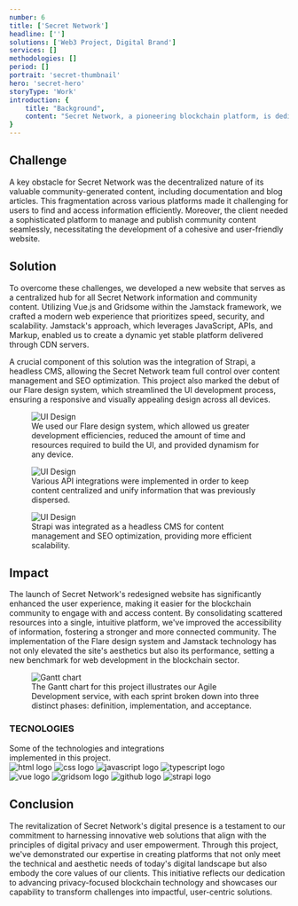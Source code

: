 ```yaml
---
number: 6
title: ['Secret Network']
headline: ['']
solutions: ['Web3 Project, Digital Brand']
services: []
methodologies: []
period: []
portrait: 'secret-thumbnail'
hero: 'secret-hero'
storyType: 'Work'
introduction: {
    title: "Background",
    content: "Secret Network, a pioneering blockchain platform, is dedicated to enhancing privacy in the digital age. It empowers users by providing them with control over their data, setting a new standard in the blockchain community for privacy and user autonomy. Recognizing the need to align its digital presence with its core values, Secret Network embarked on a mission to revamp its brand and website. This initiative assisted to reflect the organization's commitment to privacy and offer users a tailored experience."
}
---
```


<div>
    <h2>Challenge</h2>
    <p>A key obstacle for Secret Network was the decentralized nature of its valuable community-generated content, including documentation and blog articles. This fragmentation across various platforms made it challenging for users to find and access information efficiently. Moreover, the client needed a sophisticated platform to manage and publish community content seamlessly, necessitating the development of a cohesive and user-friendly website.</p>
</div>
<div>
    <h2>Solution</h2>
    <p>To overcome these challenges, we developed a new website that serves as a centralized hub for all Secret Network information and community content. Utilizing Vue.js and Gridsome within the Jamstack framework, we crafted a modern web experience that prioritizes speed, security, and scalability. Jamstack's approach, which leverages JavaScript, APIs, and Markup, enabled us to create a dynamic yet stable platform delivered through CDN servers.</p>
    <p>A crucial component of this solution was the integration of Strapi, a headless CMS, allowing the Secret Network team full control over content management and SEO optimization. This project also marked the debut of our Flare design system, which streamlined the UI development process, ensuring a responsive and visually appealing design across all devices.</p>
</div>
<div>
    <figure>
        <img loading="lazy" src="/work/secret-figure1.jpg" alt="UI Design"/>
        <figcaption class="story_story__mainContent__caption__IQRnS">We used our Flare design system, which allowed us greater development efficiencies, reduced the amount of time and resources required to build the UI, and provided dynamism for any device.</figcaption>
    </figure>    
</div>

<div>
    <figure>
        <img loading="lazy" src="/work/secret-figure2.jpg" alt="UI Design"/>
        <figcaption class="story_story__mainContent__caption__IQRnS">Various API integrations were implemented in order to keep content centralized and unify information that was previously dispersed.</figcaption>
    </figure>    
</div>
<div>
    <figure>
        <img loading="lazy" src="/work/secret-figure3.jpg" alt="UI Design"/>
        <figcaption class="story_story__mainContent__caption__IQRnS">Strapi was integrated as a headless CMS for content management and SEO optimization, providing more efficient scalability.</figcaption>
    </figure>    
</div>

<div>
    <h2>Impact</h2>
    <p>The launch of Secret Network's redesigned website has significantly enhanced the user experience, making it easier for the blockchain community to engage with and access content. By consolidating scattered resources into a single, intuitive platform, we've improved the accessibility of information, fostering a stronger and more connected community. The implementation of the Flare design system and Jamstack technology has not only elevated the site's aesthetics but also its performance, setting a new benchmark for web development in the blockchain sector.</p>
</div>

<div class="story_story__mainContent__gantt__TErEp">
    <figure>
        <img loading="lazy" src="/work/project-chart-en--double.svg" alt="Gantt chart"/>
        <figcaption class="story_story__mainContent__caption__IQRnS">The Gantt chart for this project illustrates our Agile Development service, with each sprint broken down into three distinct phases: definition, implementation, and acceptance.</figcaption>
    </figure>
</div>

<div class="story_story__mainContent__technologies__v5XXm">
    <div>
        <h3>TECNOLOGIES</h3>
        <span>Some of the technologies and integrations<br/>implemented in this project.</span>
    </div>   
    <div class="story_story__mainContent__technologies__images__6NSg5">
        <div>
        <img loading="lazy" src="/technologies/html.svg" alt="html logo"/>
            <img loading="lazy" src="/technologies/css.svg" alt="css logo"/>
            <img loading="lazy" src="/technologies/javascript.svg" alt="javascript logo"/>
            <img loading="lazy" src="/technologies/typescript.svg" alt="typescript logo"/>
        </div>
        <div>
            <img loading="lazy" src="/technologies/vue.svg" alt="vue logo"/>
            <img loading="lazy" src="/technologies/gridsom.svg" alt="gridsom logo"/>
            <img loading="lazy" src="/technologies/github.svg" alt="github logo"/>
            <img loading="lazy" src="/technologies/strapi.svg" class="story_story__mainContent__technologies__images__large__KxVD1" alt="strapi logo"/>
        </div>
    </div>     
</div>
<div>
    <h2>Conclusion</h2>
    <p>The revitalization of Secret Network's digital presence is a testament to our commitment to harnessing innovative web solutions that align with the principles of digital privacy and user empowerment. Through this project, we've demonstrated our expertise in creating platforms that not only meet the technical and aesthetic needs of today's digital landscape but also embody the core values of our clients. This initiative reflects our dedication to advancing privacy-focused blockchain technology and showcases our capability to transform challenges into impactful, user-centric solutions.</p>
</div>